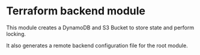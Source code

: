 # Terraform backend module

This module creates a DynamoDB and S3 Bucket to store state and perform locking.

It also generates a remote backend configuration file for the root module.
